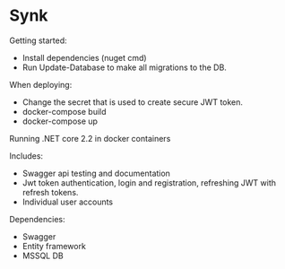 # Synk

Getting started: 
- Install dependencies (nuget cmd)
- Run Update-Database to make all migrations to the DB.


When deploying: 
- Change the secret that is used to create secure JWT token. 
- docker-compose build
- docker-compose up

Running .NET core 2.2 in docker containers

Includes: 
- Swagger api testing and documentation
- Jwt token authentication, login and registration, refreshing JWT with refresh tokens.
- Individual user accounts

Dependencies: 
- Swagger 
- Entity framework 
- MSSQL DB
